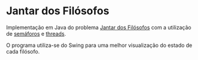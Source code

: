 # Jantar dos Filósofos
Implementação em Java do problema [Jantar dos Filósofos](https://en.wikipedia.org/wiki/Dining_philosophers_problem) com a utilização de [semáforos](https://en.wikipedia.org/wiki/Semaphore_(programming)) e [threads](https://en.wikipedia.org/wiki/Thread_(computing)).

O programa utiliza-se do Swing para uma melhor visualização do estado de cada filósofo.

